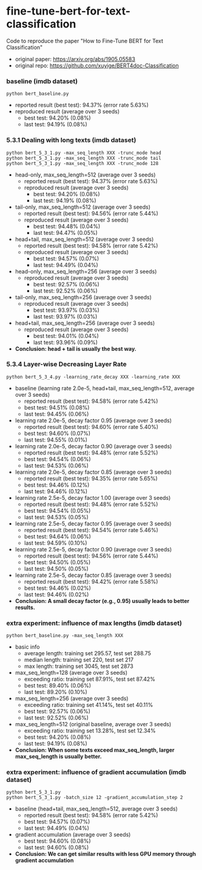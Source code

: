 # fine-tune-bert-for-text-classification
Code to reproduce the paper "How to Fine-Tune BERT for Text Classification"

- original paper: https://arxiv.org/abs/1905.05583
- original repo: https://github.com/xuyige/BERT4doc-Classification

### baseline (imdb dataset)

```
python bert_baseline.py
```

- reported result (best test): 94.37% (error rate 5.63%)
- reproduced result (average over 3 seeds)
  - best test: 94.20% (0.08%)
  - last test: 94.19% (0.08%)

### 5.3.1 Dealing with long texts (imdb dataset)

```
python bert_5_3_1.py -max_seq_length XXX -trunc_mode head
python bert_5_3_1.py -max_seq_length XXX -trunc_mode tail
python bert_5_3_1.py -max_seq_length XXX -trunc_mode 128
```

- head-only, max_seq_length=512 (average over 3 seeds)
    - reported result (best test): 94.37% (error rate 5.63%)
    - reproduced result (average over 3 seeds)
      - best test: 94.20% (0.08%)
      - last test: 94.19% (0.08%)
- tail-only, max_seq_length=512 (average over 3 seeds)
    - reported result (best test): 94.56% (error rate 5.44%)
    - reproduced result (average over 3 seeds)
      - best test: 94.48% (0.04%)
      - last test: 94.47% (0.05%)
- head+tail, max_seq_length=512 (average over 3 seeds)
    - reported result (best test): 94.58% (error rate 5.42%)
    - reproduced result (average over 3 seeds)
      - best test: 94.57% (0.07%)
      - last test: 94.49% (0.04%)
- head-only, max_seq_length=256 (average over 3 seeds)
    - reproduced result (average over 3 seeds)
      - best test: 92.57% (0.06%)
      - last test: 92.52% (0.06%)
- tail-only, max_seq_length=256 (average over 3 seeds)
    - reproduced result (average over 3 seeds)
      - best test: 93.97% (0.03%)
      - last test: 93.97% (0.03%)
- head+tail, max_seq_length=256 (average over 3 seeds)
    - reproduced result (average over 3 seeds)
      - best test: 94.01% (0.04%)
      - last test: 93.96% (0.09%)
- **Conclusion: head + tail is usually the best way.**

### 5.3.4 Layer-wise Decreasing Layer Rate

```
python bert_5_3_4.py -learning_rate_decay XXX -learning_rate XXX
```

- baseline (learning rate 2.0e-5, head+tail, max_seq_length=512, average over 3 seeds)
  - reported result (best test): 94.58% (error rate 5.42%)
  - best test: 94.51% (0.08%)
  - last test: 94.45% (0.06%)
- learning rate 2.0e-5, decay factor 0.95 (average over 3 seeds)
  - reported result (best test): 94.60% (error rate 5.40%)
  - best test: 94.60% (0.07%)
  - last test: 94.55% (0.01%)
- learning rate 2.0e-5, decay factor 0.90 (average over 3 seeds)
  - reported result (best test): 94.48% (error rate 5.52%)
  - best test: 94.54% (0.06%)
  - last test: 94.53% (0.06%)
- learning rate 2.0e-5, decay factor 0.85 (average over 3 seeds)
  - reported result (best test): 94.35% (error rate 5.65%)
  - best test: 94.46% (0.12%)
  - last test: 94.46% (0.12%)
- learning rate 2.5e-5, decay factor 1.00 (average over 3 seeds)
  - reported result (best test): 94.48% (error rate 5.52%)
  - best test: 94.54% (0.05%)
  - last test: 94.53% (0.05%)
- learning rate 2.5e-5, decay factor 0.95 (average over 3 seeds)
  - reported result (best test): 94.54% (error rate 5.46%)
  - best test: 94.64% (0.06%)
  - last test: 94.59% (0.10%)
- learning rate 2.5e-5, decay factor 0.90 (average over 3 seeds)
  - reported result (best test): 94.56% (error rate 5.44%)
  - best test: 94.50% (0.05%)
  - last test: 94.50% (0.05%)
- learning rate 2.5e-5, decay factor 0.85 (average over 3 seeds)
  - reported result (best test): 94.42% (error rate 5.58%)
  - best test: 94.46% (0.02%)
  - last test: 94.46% (0.02%)
- **Conclusion: A small decay factor (e.g., 0.95) usually leads to better results.**

### extra experiment: influence of max lengths (imdb dataset)

```
python bert_baseline.py -max_seq_length XXX
```

- basic info
  - average length: training set 295.57, test set 288.75
  - median length: training set 220, test set 217
  - max length: training set 3045, test set 2873
- max_seq_length=128 (average over 3 seeds)
  - exceeding ratio: training set 87.91%, test set 87.42%
  - best test: 89.40% (0.06%)
  - last test: 89.20% (0.10%)
- max_seq_length=256 (average over 3 seeds)
  - exceeding ratio: training set 41.14%, test set 40.11%
  - best test: 92.57% (0.06%)
  - last test: 92.52% (0.06%)
- max_seq_length=512 (original baseline, average over 3 seeds)
  - exceeding ratio: training set 13.28%, test set 12.34%
  - best test: 94.20% (0.08%)
  - last test: 94.19% (0.08%)
- **Conclusion: When some texts exceed max_seq_length, larger max_seq_length is usually better.**

### extra experiment: influence of gradient accumulation (imdb dataset)

```
python bert_5_3_1.py
python bert_5_3_1.py -batch_size 12 -gradient_accumulation_step 2
```

- baseline (head+tail, max_seq_length=512, average over 3 seeds)
  - reported result (best test): 94.58% (error rate 5.42%)
  - best test: 94.57% (0.07%)
  - last test: 94.49% (0.04%)
- gradient accumulation (average over 3 seeds)
  - best test: 94.60% (0.08%)
  - last test: 94.60% (0.08%)
- **Conclusion: We can get similar results with less GPU memory through gradient accumulation**

